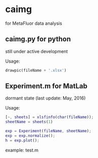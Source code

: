 # caimg
for MetaFluor data analysis

## caimg.py for python
still under active development

Usage:
```Python
drawpic(fileName + '.xlsx')
```

## Experiment.m for MatLab
dormant state (last update: May, 2016)

Usage:
```Matlab
[~, sheets] = xlsfinfo(char(fileName));
sheetName = sheets(1)

exp = Experiment(fileName, sheetName);
exp = exp.normalize();
h = exp.plot();  
```

example: test.m
